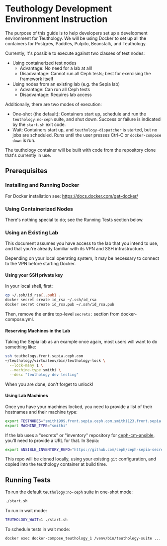 # Teuthology Development Environment Instruction

The purpose of this guide is to help developers set
up a development environment for Teuthology. We will be using 
Docker to set up all the containers for
Postgres, Paddles, Pulpito, Beanstalk, and Teuthology.

Currently, it's possible to execute against two classes of test nodes: 

* Using containerized test nodes
  * Advantage: No need for a lab at all!
  * Disadvantage: Cannot run all Ceph tests; best for exercising the framework itself
* Using nodes from an existing lab (e.g. the Sepia lab)
  * Advantage: Can run all Ceph tests
  * Disadvantage: Requires lab access


Additionally, there are two modes of execution:
* One-shot (the default): Containers start up, schedule and run the `teuthology:no-ceph` suite, and shut down. Success or failure is indicated by the `start.sh` exit code.
* Wait: Containers start up, and `teuthology-dispatcher` is started, but no jobs are scheduled. Runs until the user presses Ctrl-C or `docker-compose down` is run.
  
The teuthology container will be built with code from the repository clone that's currently in use.

## Prerequisites

### Installing and Running Docker

For Docker installation see: 
https://docs.docker.com/get-docker/

### Using Containerized Nodes

There's nothing special to do; see the Running Tests section below.

### Using an Existing Lab

This document assumes you have access to the lab that you intend to use, and that you're already familiar with its VPN and SSH infrastructure.

Depending on your local operating system, it may be necessary to connect to the VPN before starting Docker.

#### Using your SSH private key

In your local shell, first:
```bash
cp ~/.ssh/id_rsa{,.pub} .
docker secret create id_rsa ~/.ssh/id_rsa
docker secret create id_rsa.pub ~/.ssh/id_rsa.pub
```
Then, remove the entire top-level `secrets:` section from docker-compose.yml.

#### Reserving Machines in the Lab

Taking the Sepia lab as an example once again, most users will want to do something like:

```bash
ssh teuthology.front.sepia.ceph.com
~/teuthology/virtualenv/bin/teuthology-lock \
  --lock-many 1 \
  --machine-type smithi \
  --desc "teuthology dev testing"
```

When you are done, don't forget to unlock!

#### Using Lab Machines

Once you have your machines locked, you need to provide a list of their hostnames and their machine type:

```bash
export TESTNODES="smithi999.front.sepia.ceph.com,smithi123.front.sepia.ceph.com"
export MACHINE_TYPE="smithi"
```

If the lab uses a "secrets" or "inventory" repository for [ceph-cm-ansible](https://github.com/ceph/ceph-cm-ansible), you'll need to provide a URL for that. In Sepia:
```bash
export ANSIBLE_INVENTORY_REPO="https://github.com/ceph/ceph-sepia-secrets"
```
This repo will be cloned locally, using your existing `git` configuration, and copied into the teuthology container at build time.

## Running Tests

To run the default `teuthology:no-ceph` suite in one-shot mode:
```bash
./start.sh
```

To run in wait mode:
```bash
TEUTHOLOGY_WAIT=1 ./start.sh
```

To schedule tests in wait mode:
```bash
docker exec docker-compose_teuthology_1 /venv/bin/teuthology-suite ...
```
